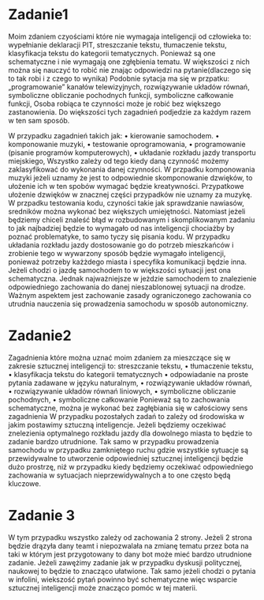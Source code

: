 # Zadanie1
Moim zdaniem czyościami które nie wymagaja inteligencji od człowieka to:
wypełnianie deklaracji PIT,
streszczanie tekstu,
tłumaczenie tekstu,
klasyfikacja tekstu do kategorii tematycznych.
Ponieważ są one schematyczne i nie wymagają one zgłębienia tematu. W większości z nich można się nauczyć to robić nie znając odpowiedzi na pytanie(dlaczego się to tak robi i z czego to wynika)
Podobnie sytacja ma się w przpatku:
„programowanie” kanałów telewizyjnych,
rozwiązywanie układów równań,
symboliczne obliczanie pochodnych funkcji,
symboliczne całkowanie funkcji,
Osoba robiąca te czynności może je robić bez większego zastanowienia. Do większości tych zagadnień podjedzie za każdym razem w ten sam sposób.

W przypadku  zagadnień takich jak:
• kierowanie samochodem.
• komponowanie muzyki,
• testowanie oprogramowania,
• programowanie (pisanie programów komputerowych),
• układanie rozkładu jazdy transportu miejskiego,
Wszystko zależy od tego kiedy daną czynność możemy zaklasyfikować do wykonania danej czynności.
W przpadku komponowania muzyki jeżeli uznamy że jest to odpowiednie skomponowanie dzwięków, to ułożenie ich w ten spobów wymagać będzie kreatywności. Przypatkowe ułożenie dzwięków w znacznej części przypadków nie uznamy za muzykę. 
W przpadku testowania kodu, czyności takie jak sprawdzanie nawiasów, sredników można wykonać bez większych umiejętności. Natomiast jeżeli będziemy chiceli znaleść błąd w rozbudowanym i skomplikowanym zadaniu to jak najbadziej będzie to wymagało od nas inteligencji chociażby by poznać
problematyke, to samo tyczy się pisania kodu. W przypadku układania rozkładu jazdy dostosowanie go do potrzeb mieszkańców i zrobienie tego w wywarzony sposób będzie wymagało inteligencji, ponieważ potrzeby każżdego miasta i specyfika komunikacji będzie inna.
Jeżeli chodzi o jazdę samochodem to w większości sytuacji jest ona schematyczna. Jednak najważniejsze w jeżdzie samochodem to znalezienie odpowiedniego zachowania do danej nieszablonowej sytuacji na drodze. Ważnym aspektem jest zachowanie zasady ograniczonego zachowania
co utrudnia nauczenia się prowadzenia samochodu w sposób autonomiczny.
# Zadanie2
Zagadnienia które można uznać moim zdaniem za mieszczące się w zakresie sztucznej inteligencji to: 
streszczanie tekstu,
• tłumaczenie tekstu,
• klasyfikacja tekstu do kategorii tematycznych
• odpowiadanie na proste pytania zadawane w języku naturalnym,
• rozwiązywanie układów równań,
• rozwiązywanie układów równań liniowych,
• symboliczne obliczanie pochodnych,
• symboliczne całkowanie
Ponieważ są to zachowania schematyczne, można je wykonać bez zagłębiania się w całościowy sens zagadnienia
W przypadku pozostałych zadań to zależy od środowiska w jakim postawimy sztuczną inteligencje.
Jeżeli będziemy oczekiwać znelezienia optymalnego rozkładu jazdy dla dowolnego miasta to będzie to zadanie bardzo utrudnione. Tak samo w przypadku prowadzenia samochodu w przypadku zamkniętego ruchu gdzie wszystkie sytuacje są przewidywalne to utworzenie odpowiedniej
sztucznej inteligencji będzie dużo prostrzę, niź w przypadku kiedy będziemy oczekiwać odpowiedniego zachowania w sytuacjach nieprzewidywalnych a to one często będą kluczowe.
# Zadanie 3
W tym przypadku wszystko zależy od zachowania 2 strony. Jeżeli 2 strona będzie drązyła dany teamt i niepozwalała na zmianę tematu przez bota na taki w którym jest przygotowany to dany bot może mieć bardzo utrudnione zadanie. Jeżeli zawężimy zadanie jak w przypadku dyskusji politycznej, naukowej
to będzie to znacząco ułatwione. Tak samo jeżeli chodzi o pytania w infolini, wiekszość pytań powinno być schematyczne więc wsparcie sztucznej inteligencji może znacząco pomóc w tej materii.


